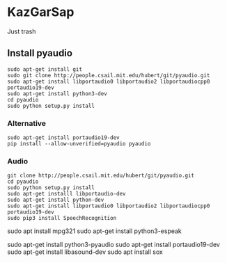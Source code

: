 # KazGarSap
Just trash

## Install pyaudio

```
sudo apt-get install git
sudo git clone http://people.csail.mit.edu/hubert/git/pyaudio.git
sudo apt-get install libportaudio0 libportaudio2 libportaudiocpp0 portaudio19-dev
sudo apt-get install python3-dev
cd pyaudio
sudo python setup.py install
```

### Alternative
```
sudo apt-get install portaudio19-dev
pip install --allow-unverified=pyaudio pyaudio
```

### Audio
```
git clone http://people.csail.mit.edu/hubert/git/pyaudio.git
cd pyaudio
sudo python setup.py install
sudo apt-get installl libportaudio-dev
sudo apt-get install python-dev
sudo apt-get install libportaudio0 libportaudio2 libportaudiocpp0 portaudio19-dev
sudo pip3 install SpeechRecognition
```
sudo apt install mpg321
sudo apt-get install python3-espeak

sudo apt-get install python3-pyaudio
sudo apt-get install portaudio19-dev
sudo apt-get install libasound-dev
sudo apt install sox
